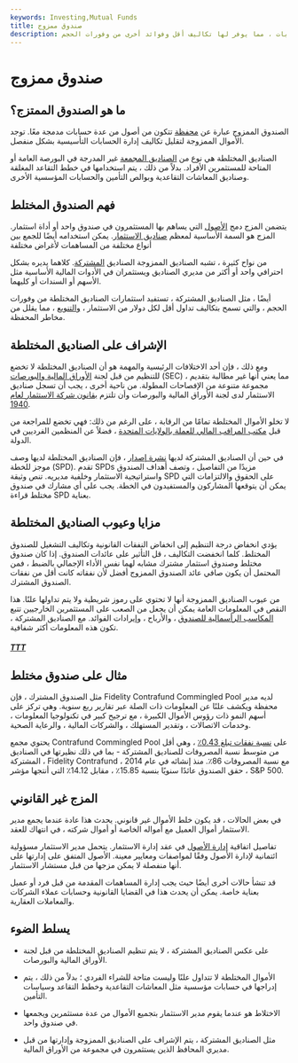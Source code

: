 ```yaml
---
keywords: Investing,Mutual Funds
title: صندوق ممزوج
description: تمزج الأموال الممزوجة الأصول من عدة حسابات ، مما يوفر لها تكاليف أقل وفوائد أخرى من وفورات الحجم.
---
```


# صندوق ممزوج
## ما هو الصندوق الممتزج؟

الصندوق الممزوج عبارة عن [محفظة](/portfolio) تتكون من أصول من عدة حسابات مدمجة معًا. توجد الأموال الممزوجة لتقليل تكاليف إدارة الحسابات التأسيسية بشكل منفصل.

الصناديق المختلطة هي نوع من [الصناديق المجمعة](/pooledfunds) غير المدرجة في البورصة العامة أو المتاحة للمستثمرين الأفراد. بدلاً من ذلك ، يتم استخدامها في خطط التقاعد المغلقة وصناديق المعاشات التقاعدية وبوالص التأمين والحسابات المؤسسية الأخرى.

## فهم الصندوق المختلط

يتضمن المزج دمج [الأصول](/asset) التي يساهم بها المستثمرون في صندوق واحد أو أداة استثمار. المزج هو السمة الأساسية لمعظم [صناديق الاستثمار](/investment-fund). يمكن استخدامه أيضًا للجمع بين أنواع مختلفة من المساهمات لأغراض مختلفة

من نواح كثيرة ، تشبه الصناديق الممزوجة الصناديق [المشتركة](/mutualfund). كلاهما يديره بشكل احترافي واحد أو أكثر من مديري الصناديق ويستثمران في الأدوات المالية الأساسية مثل الأسهم أو السندات أو كليهما.

أيضًا ، مثل الصناديق المشتركة ، تستفيد استثمارات الصناديق المختلطة من وفورات الحجم ، والتي تسمح بتكاليف تداول أقل لكل دولار من الاستثمار ، [والتنويع](/diversification) ، مما يقلل من مخاطر المحفظة.

## الإشراف على الصناديق المختلطة

ومع ذلك ، فإن أحد الاختلافات الرئيسية والمهمة هو أن الصناديق المختلطة لا تخضع للتنظيم من قبل لجنة [الأوراق المالية والبورصات](/sec) (SEC) ، مما يعني أنها غير مطالبة بتقديم مجموعة متنوعة من الإفصاحات المطولة. من ناحية أخرى ، يجب أن تسجل صناديق الاستثمار لدى لجنة الأوراق المالية والبورصات وأن تلتزم [بقانون شركة الاستثمار لعام 1940](/investadvact).

لا تخلو الأموال المختلطة تمامًا من الرقابة ، على الرغم من ذلك: فهي تخضع للمراجعة من قبل [مكتب المراقب المالي للعملة بالولايات المتحدة](/office-comptroller-currency-occ) ، فضلاً عن المنظمين الفرديين في الدولة.

في حين أن الصناديق المشتركة لديها [نشرة إصدار](/prospectus) ، فإن الصناديق المختلطة لديها وصف موجز للخطة (SPD). تقدم SPDs مزيدًا من التفاصيل ، وتصف أهداف الصندوق واستراتيجية الاستثمار وخلفية مديريه. تنص وثيقة SPD على الحقوق والالتزامات التي يمكن أن يتوقعها المشاركون والمستفيدون في الخطة. يجب على أي مشارك في صندوق مختلط قراءة SPD بعناية.

## مزايا وعيوب الصناديق المختلطة

يؤدي انخفاض درجة التنظيم إلى انخفاض النفقات القانونية وتكاليف التشغيل للصندوق المختلط. كلما انخفضت التكاليف ، قل التأثير على عائدات الصندوق. إذا كان صندوق مختلط وصندوق استثمار مشترك مشابه لهما نفس الأداء الإجمالي بالضبط ، فمن المحتمل أن يكون صافي عائد الصندوق الممزوج أفضل لأن نفقاته كانت أقل من نفقات الصندوق المشترك.

من عيوب الصناديق الممزوجة أنها لا تحتوي على رموز شريطية ولا يتم تداولها علنًا. هذا النقص في المعلومات العامة يمكن أن يجعل من الصعب على المستثمرين الخارجيين تتبع [المكاسب الرأسمالية للصندوق](/capitalgain) ، والأرباح ، وإيرادات الفوائد. مع الصناديق المشتركة ، تكون هذه المعلومات أكثر شفافية.

<h5> <a href=""> TTT </a> </h5>

## مثال على صندوق مختلط

مثل الصندوق المشترك ، فإن Fidelity Contrafund Commingled Pool لديه مدير محفظة ويكشف علنًا عن المعلومات ذات الصلة عبر تقارير ربع سنوية. وهي تركز على أسهم النمو ذات رؤوس الأموال الكبيرة ، مع ترجيح كبير في تكنولوجيا المعلومات ، وخدمات الاتصالات ، وتقدير المستهلك ، والشركات المالية ، والرعاية الصحية.

يحتوي مجمع Contrafund Commingled Pool على [نسبة نفقات تبلغ 0.43٪](/expenseratio) ، وهي أقل من متوسط نسبة المصروفات للصناديق المشتركة - بما في ذلك نظيرتها في الصناديق المشتركة ، Fidelity Contrafund ، مع نسبة المصروفات 86٪. منذ إنشائه في عام 2014 ، حقق الصندوق عائدًا سنويًا بنسبة 15.85٪ ، مقابل 14.12٪ التي أنتجها مؤشر S&P 500.

## المزج غير القانوني

في بعض الحالات ، قد يكون خلط الأموال غير قانوني. يحدث هذا عادة عندما يجمع مدير الاستثمار أموال العميل مع أمواله الخاصة أو أموال شركته ، في انتهاك للعقد.

تفاصيل اتفاقية [إدارة الأصول](/assetmanagement) في عقد إدارة الاستثمار. يتحمل مدير الاستثمار مسؤولية ائتمانية لإدارة الأصول وفقًا لمواصفات ومعايير معينة. الأصول المتفق على إدارتها على أنها منفصلة لا يمكن مزجها من قبل مستشار الاستثمار.

قد تنشأ حالات أخرى أيضًا حيث يجب إدارة المساهمات المقدمة من قبل فرد أو عميل بعناية خاصة. يمكن أن يحدث هذا في القضايا القانونية وحسابات عملاء الشركات والمعاملات العقارية.

## يسلط الضوء

- على عكس الصناديق المشتركة ، لا يتم تنظيم الصناديق المختلطة من قبل لجنة الأوراق المالية والبورصات.

- الأموال المختلطة لا تتداول علنًا وليست متاحة للشراء الفردي ؛ بدلاً من ذلك ، يتم إدراجها في حسابات مؤسسية مثل المعاشات التقاعدية وخطط التقاعد وسياسات التأمين.

- الاختلاط هو عندما يقوم مدير الاستثمار بتجميع الأموال من عدة مستثمرين ويجمعها في صندوق واحد.

- مثل الصناديق المشتركة ، يتم الإشراف على الصناديق الممزوجة وإدارتها من قبل مديري المحافظ الذين يستثمرون في مجموعة من الأوراق المالية.


